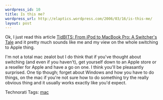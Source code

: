 ```yaml
--- 
wordpress_id: 10
title: Is this me?
wordpress_url: http://elaptics.wordpress.com/2006/03/16/is-this-me/
layout: post
---
```

Ok, I just read this article <a href="http://db.tidbits.com/getbits.acgi?tbart=08455">TidBITS: From iPod to MacBook Pro: A Switcher's Tale</a> and it pretty much sounds like me and my view on the whole switching to Apple thing.

I'm not a total mac zealot but I do think that if you've thought about switching (and even if you haven't), get yourself down to an Apple store or a reseller for Apple and have a go on one. I think you'll be pleasantly surprised.  One tip though; forget about Windows and how you have to do things, on the mac if you're not sure how to do something try the really obvious thing and it usually works exactly like you'd expect.
<!-- technorati tags start --><p>Technorati Tags: <a href="http://www.technorati.com/tag/mac" rel="tag">mac</a></p><!-- technorati tags end -->
